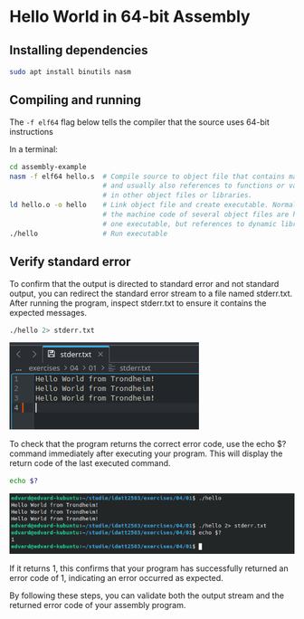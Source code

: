 # Hello World in 64-bit Assembly

## Installing dependencies

```sh
sudo apt install binutils nasm
```

## Compiling and running

The `-f elf64` flag below tells the compiler that the source uses 64-bit instructions

In a terminal:

```sh
cd assembly-example
nasm -f elf64 hello.s  # Compile source to object file that contains machine code
                       # and usually also references to functions or variables found
                       # in other object files or libraries.
ld hello.o -o hello    # Link object file and create executable. Normally,
                       # the machine code of several object files are here combined into
                       # one executable, but references to dynamic libraries are kept.
./hello                # Run executable
```

## Verify standard error
To confirm that the output is directed to standard error and not standard output, you can redirect the standard error stream to a file named stderr.txt. After running the program, inspect stderr.txt to ensure it contains the expected messages.

```sh
./hello 2> stderr.txt
```

![Output](https://github.com/ecschoye/idatt2503/blob/main/exercises/04/01/output.png)

To check that the program returns the correct error code, use the echo $? command immediately after executing your program. This will display the return code of the last executed command.

```sh
echo $?
```

![Verify Standard Error](https://github.com/ecschoye/idatt2503/blob/main/exercises/04/01/verify_standard_error.png)


If it returns 1, this confirms that your program has successfully returned an error code of 1, indicating an error occurred as expected.

By following these steps, you can validate both the output stream and the returned error code of your assembly program.

